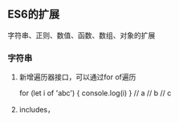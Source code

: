 ## ES6的扩展

字符串、正则、数值、函数、数组、对象的扩展

### 字符串

1. 新增遍历器接口，可以通过for of遍历

    for (let i of 'abc') {
        console.log(i)
    }
    // a
    // b
    // c

2. includes，